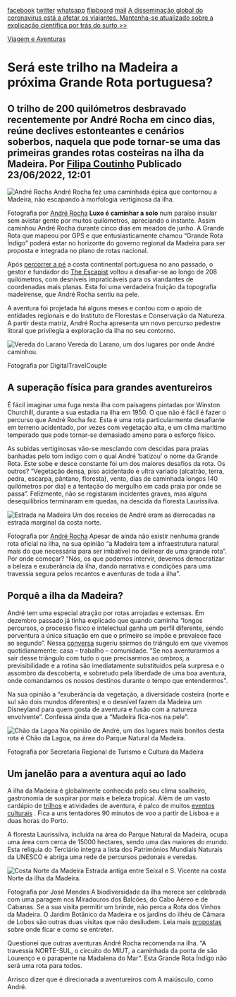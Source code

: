 [facebook](https://www.facebook.com/sharer/sharer.php?u=https%3A%2F%2Fwww.natgeo.pt%2Fviagem-e-aventuras%2F2022%2F06%2Fsera-este-trilho-na-madeira-a-proxima-grande-rota-portuguesa) [twitter](https://twitter.com/share?url=https%3A%2F%2Fwww.natgeo.pt%2Fviagem-e-aventuras%2F2022%2F06%2Fsera-este-trilho-na-madeira-a-proxima-grande-rota-portuguesa&via=natgeo&text=Ser%C3%A1%20este%20trilho%20na%20Madeira%20a%20pr%C3%B3xima%20Grande%20Rota%20portuguesa%3F) [whatsapp](https://web.whatsapp.com/send?text=https%3A%2F%2Fwww.natgeo.pt%2Fviagem-e-aventuras%2F2022%2F06%2Fsera-este-trilho-na-madeira-a-proxima-grande-rota-portuguesa) [flipboard](https://share.flipboard.com/bookmarklet/popout?v=2&title=Ser%C3%A1%20este%20trilho%20na%20Madeira%20a%20pr%C3%B3xima%20Grande%20Rota%20portuguesa%3F&url=https%3A%2F%2Fwww.natgeo.pt%2Fviagem-e-aventuras%2F2022%2F06%2Fsera-este-trilho-na-madeira-a-proxima-grande-rota-portuguesa) [mail](mailto:?subject=NatGeo&body=https%3A%2F%2Fwww.natgeo.pt%2Fviagem-e-aventuras%2F2022%2F06%2Fsera-este-trilho-na-madeira-a-proxima-grande-rota-portuguesa%20-%20Ser%C3%A1%20este%20trilho%20na%20Madeira%20a%20pr%C3%B3xima%20Grande%20Rota%20portuguesa%3F) [A disseminação global do coronavírus está a afetar os viajantes. Mantenha-se atualizado sobre a explicação científica por trás do surto >>](https://www.natgeo.pt/coronavirus) 

[Viagem e Aventuras](https://www.natgeo.pt/viagem-e-aventuras) 
# Será este trilho na Madeira a próxima Grande Rota portuguesa? 
## O trilho de 200 quilómetros desbravado recentemente por André Rocha em cinco dias, reúne declives estonteantes e cenários soberbos, naquela que pode tornar-se uma das primeiras grandes rotas costeiras na ilha da Madeira. Por [Filipa Coutinho](https://www.natgeo.pt/autor/filipa-coutinho) Publicado 23/06/2022, 12:01 
![André Rocha](img/files_styles_image_00_public.jpg)
André Rocha fez uma caminhada épica que contornou a Madeira, não escapando à morfologia vertiginosa da ilha. 

Fotografia por [André Rocha](https://www.natgeo.pt/fotografo/andre-rocha) **Luxo é caminhar a solo** num paraíso insular sem avistar gente por muitos quilómetros, apreciando o instante. Assim caminhou André Rocha durante cinco dias em meados de junho. A Grande Rota que mapeou por GPS e que entusiasticamente chamou “Grande Rota Índigo” poderá estar no horizonte do governo regional da Madeira para ser proposta e integrada no plano de rotas nacional. 

Após [percorrer a pé](https://www.natgeo.pt/viagem-e-aventuras/2021/12/andre-rocha-caminhada-costa-continental-portuguesa) a costa continental portuguesa no ano passado, o gestor e fundador do [The Escapist](https://www.instagram.com/theescapist______/) voltou a desafiar-se ao longo de 208 quilómetros, com desníveis impraticáveis para os viandantes de coordenadas mais planas. Esta foi uma verdadeira fruição da topografia madeirense, que André Rocha sentiu na pele. 

A aventura foi projetada há alguns meses e contou com o apoio de entidades regionais e do Instituto de Florestas e Conservação da Natureza. A partir desta matriz, André Rocha apresenta um novo percurso pedestre litoral que privilegia a exploração da ilha no seu contorno. 

![Vereda do Larano](img/files_styles_image_00_public_vereda_do_larano_madeiracdigitaltravelcouple_custom.jpg)
Vereda do Larano, um dos lugares por onde André caminhou. 

Fotografia por DigitalTravelCouple 
## **A superação física para grandes aventureiros** 
É fácil imaginar uma fuga nesta ilha com paisagens pintadas por Winston Churchill, durante a sua estadia na ilha em 1950. O que não é fácil é fazer o percurso que André Rocha fez. Esta é uma rota particularmente desafiante em terreno acidentado, por vezes com vegetação alta, e um clima marítimo temperado que pode tornar-se demasiado ameno para o esforço físico. 

As subidas vertiginosas vão-se mesclando com descidas para praias banhadas pelo tom índigo com o qual André ‘batizou’ o nome da Grande Rota. Este sobe e desce constante foi um dos maiores desafios da rota. Os outros? “Vegetação densa, piso acidentado e ultra variado (alcatrão, terra, pedra, escarpa, pântano, floresta), vento, dias de caminhada longos (40 quilómetros por dia) e a tentação do mergulho em cada praia por onde se passa”. Felizmente, não se registaram incidentes graves, mas alguns desequilíbrios terminaram em quedas, na descida da floresta Laurissilva. 

![Estrada na Madeira](img/files_styles_image_00_public_ar1.jpg)
Um dos receios de André eram as derrocadas na estrada marginal da costa norte. 

Fotografia por [André Rocha](https://www.natgeo.pt/fotografo/andre-rocha) Apesar de ainda não existir nenhuma grande rota oficial na ilha, na sua opinião “a Madeira tem a infraestrutura natural mais do que necessária para ser imbatível no delinear de uma grande rota”. Por onde começar? “Nós, os que podemos intervir, devemos democratizar a beleza e exuberância da ilha, dando narrativa e condições para uma travessia segura pelos recantos e aventuras de toda a ilha”. 

## **Porquê a ilha da Madeira?** 
André tem uma especial atração por rotas arrojadas e extensas. Em dezembro passado já tinha explicado que quando caminha “longos percursos, o processo físico e intelectual ganha um perfil diferente, sendo porventura a única situação em que o primeiro se impõe e prevalece face ao segundo”. Nessa [conversa](https://www.natgeo.pt/viagem-e-aventuras/2021/12/andre-rocha-caminhada-costa-continental-portuguesa) sugeriu sairmos do triângulo em que vivemos quotidianamente: casa – trabalho – comunidade. “Se nos aventurarmos a sair desse triângulo com tudo o que precisarmos ao ombros, a previsibilidade e a rotina são imediatamente substituídos pela surpresa e o assombro da descoberta, e sobretudo pela liberdade de uma boa aventura, onde comandamos os nossos destinos durante o tempo que entendermos". 

Na sua opinião a “exuberância da vegetação, a diversidade costeira (norte e sul são dois mundos diferentes) e o desnível fazem da Madeira um Disneyland para quem gosta de aventura e fusão com a natureza envolvente”. Confessa ainda que a “Madeira fica-nos na pele”. 

![Chão da Lagoa](img/files_styles_image_00_public_chao_da_lagoa.jpg)
Na opinião de André, um dos lugares mais bonitos desta rota é Chão da Lagoa, na área do Parque Natural da Madeira. 

Fotografia por Secretaria Regional de Turismo e Cultura da Madeira 
## **Um janelão para a aventura aqui ao lado** 
A ilha da Madeira é globalmente conhecida pelo seu clima soalheiro, gastronomia de suspirar por mais e beleza tropical. Além de um vasto cardápio de [trilhos](https://www.visitmadeira.com/pt-pt/o-que-fazer/atividades/pesquisa/madeira/atividades/percursos-pedestres-recomendados) e atividades de aventura, é palco de muitos [eventos culturais](https://www.visitmadeira.com/pt-pt/o-que-fazer/eventos) . Fica a uns tentadores 90 minutos de voo a partir de Lisboa e a duas horas do Porto. 

A floresta Laurissilva, incluída na área do Parque Natural da Madeira, ocupa uma área com cerca de 15000 hectares, sendo uma das maiores do mundo. Esta relíquia do Terciário integra a lista dos Patrimónios Mundiais Naturais da UNESCO e abriga uma rede de percursos pedonais e veredas. 

![Costa Norte da Madeira](img/files_styles_image_00_public_costa_norte1cjose_mendes.jpg)
Estrada antiga entre Seixal e S. Vicente na costa Norte da ilha da Madeira. 

Fotografia por José Mendes A biodiversidade da ilha merece ser celebrada com uma paragem nos Miradouros dos Balcões, do Cabo Aéreo e de Cabanas. Se a sua visita permitir um brinde, não perca a Rota dos Vinhos da Madeira. O Jardim Botânico da Madeira e os jardins do ilhéu de Câmara de Lobos são outras duas visitas que não desiludem. Leia mais [propostas](https://www.natgeo.pt/viagem-e-aventuras/2020/01/descubra-o-cobicado-vinho-que-colocou-a-ilha-da-madeira-no-mapa) sobre onde ficar e como se entreter. 

Questionei que outras aventuras André Rocha recomenda na ilha. “A travessia NORTE-SUL, o circuito do MIUT, a caminhada da ponta de são Lourenço e o parapente na Madalena do Mar”. Esta Grande Rota Índigo não será uma rota para todos. 

Arrisco dizer que é direcionada a aventureiros com A maiúsculo, como André. 

